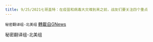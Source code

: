 ```yaml
---
title: 9/25/2021七哥盖特：在疫苗和病毒大灾难到来之前，战友们要关注四个重点
---
```

`秘密翻译组-北美组` [轉載自GNews](https://gnews.org/zh-hans/1555290/)

秘密翻译组-北美组
